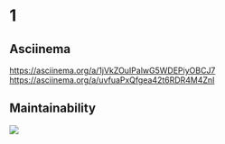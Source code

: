# 1

## Asciinema

https://asciinema.org/a/1jVkZOuIPalwG5WDEPiyOBCJ7
https://asciinema.org/a/uvfuaPxQfgea42t6RDR4M4ZnI

## Maintainability

<a href="https://codeclimate.com/github/LevGanella/task/maintainability"><img src="https://api.codeclimate.com/v1/badges/40193b25685a013f3d8c/maintainability" /></a>